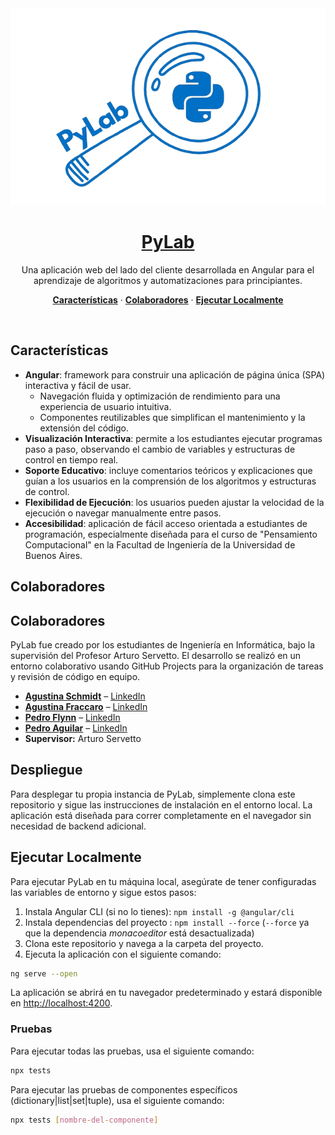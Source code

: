 <a href="https://fiuba-pylab.github.io/pylab-deploy/intro">
  <img alt="Aplicación interactiva PyLab para aprendizaje de Algoritmos y Programación." src="src/assets/logo.png">
  <h1 align="center">PyLab</h1>
</a>

<p align="center">
    Una aplicación web del lado del cliente desarrollada en Angular para el aprendizaje de algoritmos y automatizaciones para principiantes.  
</p>

<p align="center">
  <a href="#features"><strong>Características</strong></a> ·
  <a href="#colaboradores"><strong>Colaboradores</strong></a> ·
  <a href="#ejecutar-localmente"><strong>Ejecutar Localmente</strong></a>
</p>
<br/>

## Características

- **Angular**: framework para construir una aplicación de página única (SPA) interactiva y fácil de usar.
  - Navegación fluida y optimización de rendimiento para una experiencia de usuario intuitiva.
  - Componentes reutilizables que simplifican el mantenimiento y la extensión del código.
- **Visualización Interactiva**: permite a los estudiantes ejecutar programas paso a paso, observando el cambio de variables y estructuras de control en tiempo real.
- **Soporte Educativo**: incluye comentarios teóricos y explicaciones que guían a los usuarios en la comprensión de los algoritmos y estructuras de control.
- **Flexibilidad de Ejecución**: los usuarios pueden ajustar la velocidad de la ejecución o navegar manualmente entre pasos.
- **Accesibilidad**: aplicación de fácil acceso orientada a estudiantes de programación, especialmente diseñada para el curso de "Pensamiento Computacional" en la Facultad de Ingeniería de la Universidad de Buenos Aires.

## Colaboradores
## Colaboradores

PyLab fue creado por los estudiantes de Ingeniería en Informática, bajo la supervisión del Profesor Arturo Servetto. El desarrollo se realizó en un entorno colaborativo usando GitHub Projects para la organización de tareas y revisión de código en equipo.

- **[Agustina Schmidt](https://github.com/agusschmidt)** – [LinkedIn](https://www.linkedin.com/in/agustina-schmidt/)
- **[Agustina Fraccaro](https://github.com/agusfraccaro)** – [LinkedIn](https://www.linkedin.com/in/agustina-fraccaro-b306b5213/)
- **[Pedro Flynn](https://github.com/LordOfThePing)** – [LinkedIn](https://www.linkedin.com/in/pedro-flynn/)
- **[Pedro Aguilar](https://github.com/PedroAguilar98)** – [LinkedIn](https://www.linkedin.com/in/pedro-aguilar-527001223/)
- **Supervisor:** Arturo Servetto

## Despliegue

Para desplegar tu propia instancia de PyLab, simplemente clona este repositorio y sigue las instrucciones de instalación en el entorno local. La aplicación está diseñada para correr completamente en el navegador sin necesidad de backend adicional.

## Ejecutar Localmente

Para ejecutar PyLab en tu máquina local, asegúrate de tener configuradas las variables de entorno y sigue estos pasos:

1. Instala Angular CLI (si no lo tienes): `npm install -g @angular/cli`
2. Instala dependencias del proyecto : `npm install --force` 
    (`--force` ya que la dependencia _monacoeditor_ está desactualizada)
3. Clona este repositorio y navega a la carpeta del proyecto.
4. Ejecuta la aplicación con el siguiente comando:

```bash
ng serve --open
```

La aplicación se abrirá en tu navegador predeterminado y estará disponible en [http://localhost:4200](http://localhost:4200).

### Pruebas

Para ejecutar todas las pruebas, usa el siguiente comando:

```bash
npx tests
```

Para ejecutar las pruebas de componentes específicos (dictionary|list|set|tuple), usa el siguiente comando:

```bash
npx tests [nombre-del-componente]
```
